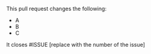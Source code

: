This pull request changes the following:

- A
- B
- C

It closes #ISSUE [replace with the number of the issue]
